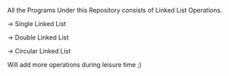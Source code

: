All the Programs Under this Repository consists of Linked List Operations.

-> Single Linked List  <br/>

-> Double Linked List	<br/>

-> Circular Linked List	<br/>

Will add more operations during leisure time ;)